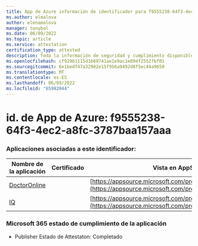 ```yaml
---
title: App de Azure información de identificador para f9555238-64f3-4ec2-a8fc-3787baa157aaa
ms.author: elmalova
author: elenamalova
manager: tonybal
ms.date: 06/09/2022
ms.topic: article
ms.service: attestation
certification_type: attested
description: Toda la información de seguridad y cumplimiento disponible para f9555238-64f3-4ec2-a8fc-3787baa157aa.
ms.openlocfilehash: cf929b1115d1b69741ae1e9ac1e894f2552fbf01
ms.sourcegitcommit: 6e1bedf47a32902e15f956a9492d8f5ec44a9650
ms.translationtype: MT
ms.contentlocale: es-ES
ms.lasthandoff: 06/09/2022
ms.locfileid: "65982044"
---
```

# <a name="azure-app-id-f9555238-64f3-4ec2-a8fc-3787baa157aa"></a>id. de App de Azure: f9555238-64f3-4ec2-a8fc-3787baa157aaa


### <a name="apps-associated-with-this-id"></a>Aplicaciones asociadas a este identificador:
| **Nombre de la aplicación** | **Certificado** | **Vista en AppSource** |
|--------------|---------------|-----------------------|
| [DoctorOnline](../forward/WA200004082.md) |  | [https://appsource.microsoft.com/product/office/WA200004082](https://appsource.microsoft.com/product/office/WA200004082) |
| [IQ](../forward/WA200004126.md) |  | [https://appsource.microsoft.com/product/office/WA200004126](https://appsource.microsoft.com/product/office/WA200004126) |

### <a name="microsoft-365-app-compliance-status"></a>Microsoft 365 estado de cumplimiento de la aplicación
- Publisher Estado de Attestaton: Completado
